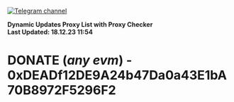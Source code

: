 [![Telegram channel](https://img.shields.io/endpoint?url=https://runkit.io/damiankrawczyk/telegram-badge/branches/master?url=https://t.me/n4z4v0d)](https://t.me/n4z4v0d) 

**Dynamic Updates Proxy List with Proxy Checker**  
**Last Updated: 18.12.23 11:54**

# DONATE (_any evm_) - 0xDEADf12DE9A24b47Da0a43E1bA70B8972F5296F2
